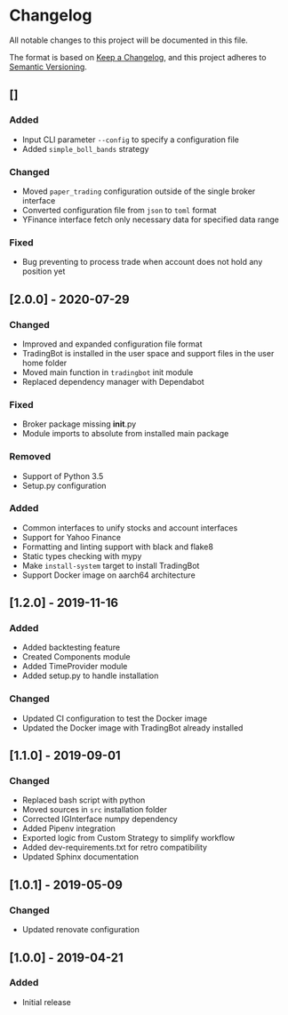 # Changelog
All notable changes to this project will be documented in this file.

The format is based on [Keep a Changelog](https://keepachangelog.com/en/1.0.0/),
and this project adheres to [Semantic Versioning](https://semver.org/spec/v2.0.0.html).

## []
### Added
- Input CLI parameter `--config` to specify a configuration file
- Added `simple_boll_bands` strategy

### Changed
- Moved `paper_trading` configuration outside of the single broker interface
- Converted configuration file from `json` to `toml` format
- YFinance interface fetch only necessary data for specified data range

### Fixed
- Bug preventing to process trade when account does not hold any position yet

## [2.0.0] - 2020-07-29
### Changed
- Improved and expanded configuration file format
- TradingBot is installed in the user space and support files in the user home folder
- Moved main function in `tradingbot` init module
- Replaced dependency manager with Dependabot

### Fixed
- Broker package missing __init__.py
- Module imports to absolute from installed main package

### Removed
- Support of Python 3.5
- Setup.py configuration

### Added
- Common interfaces to unify stocks and account interfaces
- Support for Yahoo Finance
- Formatting and linting support with black and flake8
- Static types checking with mypy
- Make `install-system` target to install TradingBot
- Support Docker image on aarch64 architecture

## [1.2.0] - 2019-11-16
### Added
- Added backtesting feature
- Created Components module
- Added TimeProvider module
- Added setup.py to handle installation

### Changed
- Updated CI configuration to test the Docker image
- Updated the Docker image with TradingBot already installed

## [1.1.0] - 2019-09-01
### Changed
- Replaced bash script with python
- Moved sources in `src` installation folder
- Corrected IGInterface numpy dependency
- Added Pipenv integration
- Exported logic from Custom Strategy to simplify workflow
- Added dev-requirements.txt for retro compatibility
- Updated Sphinx documentation

## [1.0.1] - 2019-05-09
### Changed
- Updated renovate configuration

## [1.0.0] - 2019-04-21
### Added
- Initial release
